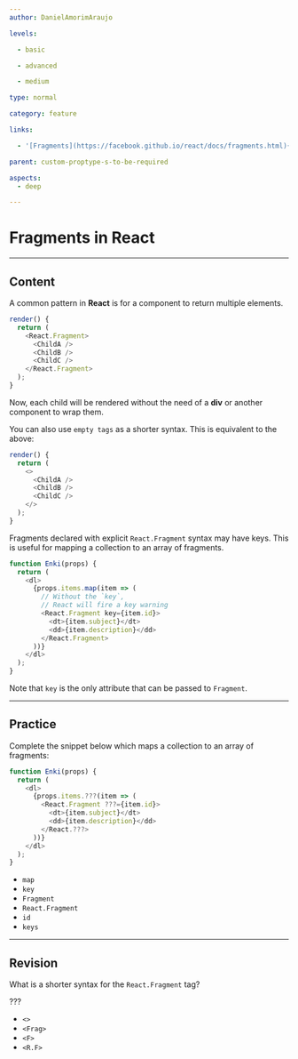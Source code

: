 ```yaml
---
author: DanielAmorimAraujo

levels:

  - basic

  - advanced

  - medium

type: normal

category: feature

links:

  - '[Fragments](https://facebook.github.io/react/docs/fragments.html){website}'

parent: custom-proptype-s-to-be-required

aspects:
  - deep

---
```


# Fragments in **React**

---
## Content

A common pattern in **React** is for a component to return multiple elements. 

```javascript
render() {
  return (
    <React.Fragment>
      <ChildA />
      <ChildB />
      <ChildC />
    </React.Fragment>
  );
}
```

Now, each child will be rendered without the need of a **div** or another component to wrap them.

You can also use `empty tags` as a shorter syntax. This is equivalent to the above:

```javascript
render() {
  return (
    <>
      <ChildA />
      <ChildB />
      <ChildC />
    </>
  );
}
```

Fragments declared with explicit `React.Fragment` syntax may have keys. This is useful for mapping a collection to an array of fragments.

```javascript
function Enki(props) {
  return (
    <dl>
      {props.items.map(item => (
        // Without the `key`,
        // React will fire a key warning
        <React.Fragment key={item.id}>
          <dt>{item.subject}</dt>
          <dd>{item.description}</dd>
        </React.Fragment>
      ))}
    </dl>
  );
}
```

Note that `key` is the only attribute that can be passed to `Fragment`.

---
## Practice

Complete the snippet below which maps a collection to an array of fragments:

```javascript
function Enki(props) {
  return (
    <dl>
      {props.items.???(item => (
        <React.Fragment ???={item.id}>
          <dt>{item.subject}</dt>
          <dd>{item.description}</dd>
        </React.???>
      ))}
    </dl>
  );
}
```


* `map`
* `key`
* `Fragment`
* `React.Fragment`
* `id`
* `keys`

---
## Revision

What is a shorter syntax for the `React.Fragment` tag? 

???


* `<>`
* `<Frag>`
* `<F>`
* `<R.F>`

